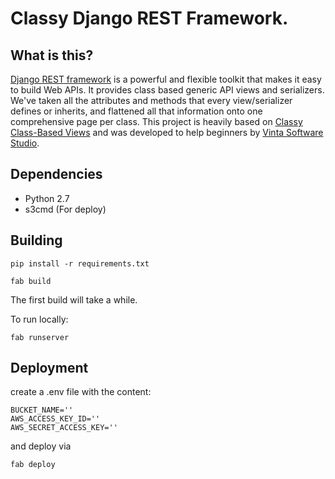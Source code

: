 # Classy Django REST Framework.

## What is this?

[Django REST framework](http://www.django-rest-framework.org) is a powerful and flexible toolkit that makes it easy to build Web APIs. It provides class based generic API views and serializers. We've taken all the attributes and methods that every view/serializer defines or inherits, and flattened all that information onto one comprehensive page per class. This project is heavily based on [Classy Class-Based Views](http://ccbv.co.uk) and was developed to help beginners by [Vinta Software Studio](http://www.vinta.com.br).

## Dependencies
* Python 2.7
* s3cmd (For deploy)

## Building

`pip install -r requirements.txt`

`fab build`

The first build will take a while.

To run locally:

`fab runserver`

## Deployment

create a .env file with the content:

```
BUCKET_NAME=''
AWS_ACCESS_KEY_ID=''
AWS_SECRET_ACCESS_KEY=''
```

and deploy via

`fab deploy`
